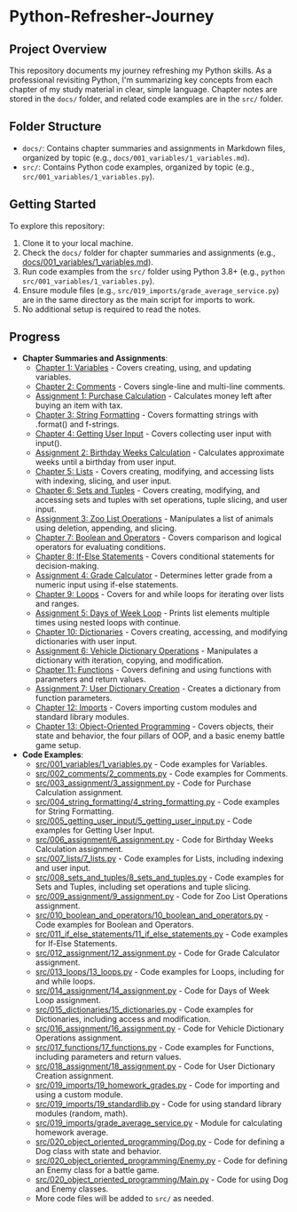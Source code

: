 # Python-Refresher-Journey
## Project Overview
This repository documents my journey refreshing my Python skills. As a professional revisiting Python, I'm summarizing key concepts from each chapter of my study material in clear, simple language. Chapter notes are stored in the `docs/` folder, and related code examples are in the `src/` folder.

## Folder Structure
- `docs/`: Contains chapter summaries and assignments in Markdown files, organized by topic (e.g., `docs/001_variables/1_variables.md`).
- `src/`: Contains Python code examples, organized by topic (e.g., `src/001_variables/1_variables.py`).

## Getting Started
To explore this repository:
1. Clone it to your local machine.
2. Check the `docs/` folder for chapter summaries and assignments (e.g., [docs/001_variables/1_variables.md](docs/001_variables/1_variables.md)).
3. Run code examples from the `src/` folder using Python 3.8+ (e.g., `python src/001_variables/1_variables.py`).
4. Ensure module files (e.g., `src/019_imports/grade_average_service.py`) are in the same directory as the main script for imports to work.
5. No additional setup is required to read the notes.

## Progress
- **Chapter Summaries and Assignments**:
  - [Chapter 1: Variables](docs/001_variables/1_variables.md) - Covers creating, using, and updating variables.
  - [Chapter 2: Comments](docs/002_comments/2_comments.md) - Covers single-line and multi-line comments.
  - [Assignment 1: Purchase Calculation](docs/003_assignment/3_assignment.md) - Calculates money left after buying an item with tax.
  - [Chapter 3: String Formatting](docs/004_string_formatting/4_string_formatting.md) - Covers formatting strings with .format() and f-strings.
  - [Chapter 4: Getting User Input](docs/005_getting_user_input/5_getting_user_input.md) - Covers collecting user input with input().
  - [Assignment 2: Birthday Weeks Calculation](docs/006_assignment/6_assignment.md) - Calculates approximate weeks until a birthday from user input.
  - [Chapter 5: Lists](docs/007_lists/7_lists.md) - Covers creating, modifying, and accessing lists with indexing, slicing, and user input.
  - [Chapter 6: Sets and Tuples](docs/008_sets_and_tuples/8_sets_and_tuples.md) - Covers creating, modifying, and accessing sets and tuples with set operations, tuple slicing, and user input.
  - [Assignment 3: Zoo List Operations](docs/009_assignment/9_assignment.md) - Manipulates a list of animals using deletion, appending, and slicing.
  - [Chapter 7: Boolean and Operators](docs/010_boolean_and_operators/10_boolean_and_operators.md) - Covers comparison and logical operators for evaluating conditions.
  - [Chapter 8: If-Else Statements](docs/011_if_else_statements/11_if_else_statements.md) - Covers conditional statements for decision-making.
  - [Assignment 4: Grade Calculator](docs/012_assignment/12_assignment.md) - Determines letter grade from a numeric input using if-else statements.
  - [Chapter 9: Loops](docs/013_loops/13_loops.md) - Covers for and while loops for iterating over lists and ranges.
  - [Assignment 5: Days of Week Loop](docs/014_assignment/14_assignment.md) - Prints list elements multiple times using nested loops with continue.
  - [Chapter 10: Dictionaries](docs/015_dictionaries/15_dictionaries.md) - Covers creating, accessing, and modifying dictionaries with user input.
  - [Assignment 6: Vehicle Dictionary Operations](docs/016_assignment/16_assignment.md) - Manipulates a dictionary with iteration, copying, and modification.
  - [Chapter 11: Functions](docs/017_functions/17_functions.md) - Covers defining and using functions with parameters and return values.
  - [Assignment 7: User Dictionary Creation](docs/018_assignment/18_assignment.md) - Creates a dictionary from function parameters.
  - [Chapter 12: Imports](docs/019_imports/19_imports.md) - Covers importing custom modules and standard library modules.
  - [Chapter 13: Object-Oriented Programming](docs/020_object_oriented_programming/20_object_oriented_programming.md) - Covers objects, their state and behavior, the four pillars of OOP, and a basic enemy battle game setup.
- **Code Examples**:
  - [src/001_variables/1_variables.py](src/001_variables/1_variables.py) - Code examples for Variables.
  - [src/002_comments/2_comments.py](src/002_comments/2_comments.py) - Code examples for Comments.
  - [src/003_assignment/3_assignment.py](src/003_assignment/3_assignment.py) - Code for Purchase Calculation assignment.
  - [src/004_string_formatting/4_string_formatting.py](src/004_string_formatting/4_string_formatting.py) - Code examples for String Formatting.
  - [src/005_getting_user_input/5_getting_user_input.py](src/005_getting_user_input/5_getting_user_input.py) - Code examples for Getting User Input.
  - [src/006_assignment/6_assignment.py](src/006_assignment/6_assignment.py) - Code for Birthday Weeks Calculation assignment.
  - [src/007_lists/7_lists.py](src/007_lists/7_lists.py) - Code examples for Lists, including indexing and user input.
  - [src/008_sets_and_tuples/8_sets_and_tuples.py](src/008_sets_and_tuples/8_sets_and_tuples.py) - Code examples for Sets and Tuples, including set operations and tuple slicing.
  - [src/009_assignment/9_assignment.py](src/009_assignment/9_assignment.py) - Code for Zoo List Operations assignment.
  - [src/010_boolean_and_operators/10_boolean_and_operators.py](src/010_boolean_and_operators/10_boolean_and_operators.py) - Code examples for Boolean and Operators.
  - [src/011_if_else_statements/11_if_else_statements.py](src/011_if_else_statements/11_if_else_statements.py) - Code examples for If-Else Statements.
  - [src/012_assignment/12_assignment.py](src/012_assignment/12_assignment.py) - Code for Grade Calculator assignment.
  - [src/013_loops/13_loops.py](src/013_loops/13_loops.py) - Code examples for Loops, including for and while loops.
  - [src/014_assignment/14_assignment.py](src/014_assignment/14_assignment.py) - Code for Days of Week Loop assignment.
  - [src/015_dictionaries/15_dictionaries.py](src/015_dictionaries/15_dictionaries.py) - Code examples for Dictionaries, including access and modification.
  - [src/016_assignment/16_assignment.py](src/016_assignment/16_assignment.py) - Code for Vehicle Dictionary Operations assignment.
  - [src/017_functions/17_functions.py](src/017_functions/17_functions.py) - Code examples for Functions, including parameters and return values.
  - [src/018_assignment/18_assignment.py](src/018_assignment/18_assignment.py) - Code for User Dictionary Creation assignment.
  - [src/019_imports/19_homework_grades.py](src/019_imports/19_homework_grades.py) - Code for importing and using a custom module.
  - [src/019_imports/19_standardlib.py](src/019_imports/19_standardlib.py) - Code for using standard library modules (random, math).
  - [src/019_imports/grade_average_service.py](src/019_imports/grade_average_service.py) - Module for calculating homework average.
  - [src/020_object_oriented_programming/Dog.py](src/020_object_oriented_programming/Dog.py) - Code for defining a Dog class with state and behavior.
  - [src/020_object_oriented_programming/Enemy.py](src/020_object_oriented_programming/Enemy.py) - Code for defining an Enemy class for a battle game.
  - [src/020_object_oriented_programming/Main.py](src/020_object_oriented_programming/Main.py) - Code for using Dog and Enemy classes.
  - More code files will be added to `src/` as needed.